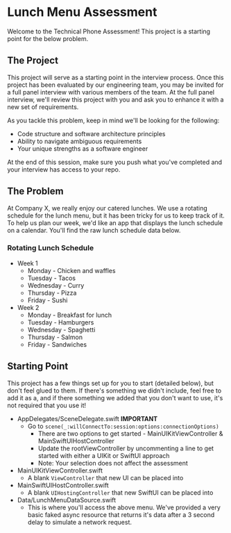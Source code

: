 # Lunch Menu Assessment

Welcome to the Technical Phone Assessment! This project is a starting point for the below problem.

## The Project

This project will serve as a starting point in the interview process. Once this project has been evaluated by our engineering team, you may be invited for a full panel interview with various members of the team. At the full panel interview, we'll review this project with you and ask you to enhance it with a new set of requirements. 

As you tackle this problem, keep in mind we'll be looking for the following:

* Code structure and software architecture principles
* Ability to navigate ambiguous requirements
* Your unique strengths as a software engineer

At the end of this session, make sure you push what you've completed and your interview has access to your repo.

## The Problem

At Company X, we really enjoy our catered lunches. We use a rotating schedule for the lunch menu, but it has been tricky for us to keep track of it. To help us plan our week, we'd like an app that displays the lunch schedule on a calendar. You'll find the raw lunch schedule data below.

### Rotating Lunch Schedule

* Week 1
  * Monday - Chicken and waffles
  * Tuesday - Tacos
  * Wednesday - Curry
  * Thursday - Pizza
  * Friday - Sushi
* Week 2
  * Monday - Breakfast for lunch
  * Tuesday - Hamburgers
  * Wednesday - Spaghetti
  * Thursday - Salmon
  * Friday - Sandwiches

## Starting Point

This project has a few things set up for you to start (detailed below), but don't feel glued to them. If there's something we didn't include, feel free to add it as a, and if there something we added that you don't want to use, it's not required that you use it!

* AppDelegates/SceneDelegate.swift **IMPORTANT**
  * Go to `scene(_:willConnectTo:session:options:connectionOptions)`
    * There are two options to get started - MainUIKitViewController & MainSwiftUIHostController
    * Update the rootViewController by uncommenting a line to get started with either a UIKit or SwiftUI approach
    * Note: Your selection does not affect the assessment
* MainUIKitViewController.swift
  * A blank `ViewController` that new UI can be placed into
* MainSwiftUIHostController.swift
  * A blank `UIHostingController` that new SwiftUI can be placed into 
* Data/LunchMenuDataSource.swift
  * This is where you'll access the above menu. We've provided a very basic faked async resource that returns it's data after a 3 second delay to simulate a network request.
